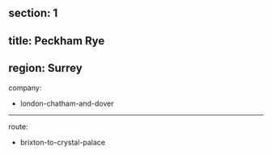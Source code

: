 section: 1
----
title: Peckham Rye
----
region: Surrey
----
company:
- london-chatham-and-dover
----
route:
- brixton-to-crystal-palace
